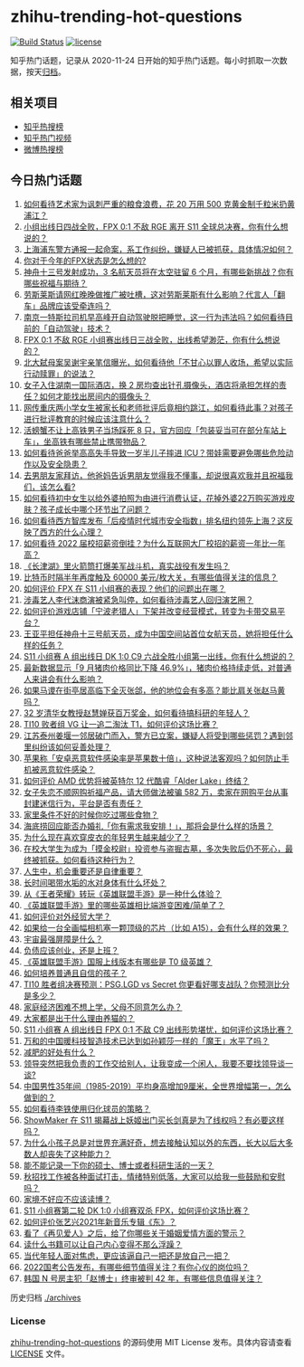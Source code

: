 # zhihu-trending-hot-questions

[![Build Status](https://github.com/justjavac/zhihu-trending-hot-questions/workflows/ci/badge.svg?branch=master)](https://github.com/justjavac/zhihu-trending-hot-questions/actions)
[![license](https://img.shields.io/github/license/justjavac/zhihu-trending-hot-questions)](https://github.com/justjavac/zhihu-trending-hot-questions/blob/master/LICENSE)

知乎热门话题，记录从 2020-11-24 日开始的知乎热门话题。每小时抓取一次数据，按天[归档](./archives)。

## 相关项目

- [知乎热搜榜](https://github.com/justjavac/zhihu-trending-top-search)
- [知乎热门视频](https://github.com/justjavac/zhihu-trending-hot-video)
- [微博热搜榜](https://github.com/justjavac/weibo-trending-hot-search)

## 今日热门话题

<!-- BEGIN -->
<!-- 最后更新时间 Sat Oct 16 2021 03:01:50 GMT+0800 (China Standard Time) -->

1. [如何看待艺术家为讽刺严重的粮食浪费，花 20 万用 500 克黄金制千粒米扔黄浦江？](https://www.zhihu.com/question/492520835)
1. [小组出线日四战全败，FPX 0:1 不敌 RGE 离开 S11 全球总决赛，你有什么想说的？](https://www.zhihu.com/question/492672059)
1. [上海浦东警方通报一起命案，系工作纠纷，嫌疑人已被抓获，具体情况如何？](https://www.zhihu.com/question/492566472)
1. [你对于今年的FPX状态是怎么想的?](https://www.zhihu.com/question/492626982)
1. [神舟十三号发射成功，3 名航天员将在太空驻留 6 个月，有哪些新挑战？你有哪些祝福与期待？](https://www.zhihu.com/question/492539604)
1. [劳斯莱斯请网红晚晚做推广被吐槽，这对劳斯莱斯有什么影响？代言人「翻车」品牌应该受牵连吗？](https://www.zhihu.com/question/491453842)
1. [南京一特斯拉司机早高峰开自动驾驶脱把睡觉，这一行为违法吗？如何看待目前的「自动驾驶」技术？](https://www.zhihu.com/question/492460933)
1. [FPX 0:1 不敌 RGE 小组赛出线日三战全败，出线希望渺茫，你有什么想说的？](https://www.zhihu.com/question/492650114)
1. [北大弑母案吴谢宇亲笔信曝光，如何看待他「不甘心以罪人收场，希望以实际行动赎罪」的说法？](https://www.zhihu.com/question/492549713)
1. [女子入住湖南一国际酒店，换 2 房均查出针孔摄像头，酒店将承担怎样的责任？如何才能找出房间内的摄像头？](https://www.zhihu.com/question/492430185)
1. [网传重庆两小学女生被家长和老师批评后竟相约跳江，如何看待此事？对孩子进行批评教育的时候应该注意什么？](https://www.zhihu.com/question/492552687)
1. [活螃蟹不让上高铁男子当场踩死 8 只，官方回应「包装妥当可在部分车站上车」，坐高铁有哪些禁止携带物品？](https://www.zhihu.com/question/492504076)
1. [如何看待爸爸举高高失手导致一岁半儿子摔进 ICU？带娃需要避免哪些危险动作以及安全隐患？](https://www.zhihu.com/question/492480624)
1. [去男朋友家拜访，他爸妈告诉男朋友觉得我不懂事，却说很喜欢我并且祝福我们，该怎么看?](https://www.zhihu.com/question/491110699)
1. [如何看待初中女生以给外婆拍照为由进行消费认证，花掉外婆22万购买游戏皮肤？孩子成长中哪个环节出了问题？](https://www.zhihu.com/question/492310705)
1. [如何看待西方智库发布「后疫情时代城市安全指数」排名纽约领先上海？这反映了西方的什么心理？](https://www.zhihu.com/question/492502197)
1. [如何看待 2022 届校招薪资倒挂？为什么互联网大厂校招的薪资一年比一年高？](https://www.zhihu.com/question/492346345)
1. [《长津湖》里火箭筒打爆美军战斗机，真实战役有发生吗？](https://www.zhihu.com/question/491966328)
1. [比特币时隔半年再度触及 60000 美元/枚大关，有哪些值得关注的信息？](https://www.zhihu.com/question/492551677)
1. [如何评价 FPX 在 S11 小组赛的表现？他们的问题出在哪？](https://www.zhihu.com/question/492640976)
1. [涉毒艺人李代沫商演被紧急叫停，如何看待涉毒艺人回归演艺圈？](https://www.zhihu.com/question/492589122)
1. [如何评价游戏店铺「宁波老猎人」下架并改变经营模式，转变为卡带交易平台？](https://www.zhihu.com/question/492468881)
1. [王亚平担任神舟十三号航天员，成为中国空间站首位女航天员，她将担任什么样的任务？](https://www.zhihu.com/question/492370748)
1. [S11 小组赛 A 组出线日 DK 1:0 C9 六战全胜小组第一出线，你有什么想说的？](https://www.zhihu.com/question/492662196)
1. [最新数据显示「9 月猪肉价格同比下降 46.9%」，猪肉价格持续走低，对普通人来讲会有什么影响？](https://www.zhihu.com/question/492381677)
1. [如果马谡在街亭居高临下全灭张郃，他的地位会有多高？能比肩关张赵马黄吗？](https://www.zhihu.com/question/398174149)
1. [32 岁清华女教授赵慧婵获百万奖金，如何看待搞科研的年轻人？](https://www.zhihu.com/question/492386441)
1. [TI10 败者组 VG 让一追二淘汰 T1，如何评价这场比赛？](https://www.zhihu.com/question/492634719)
1. [江苏泰州姜堰一邻居破门而入，警方已立案，嫌疑人将受到哪些惩罚？遇到邻里纠纷该如何妥善处理？](https://www.zhihu.com/question/492516310)
1. [苹果称「安卓恶意软件感染率是苹果数十倍」，这种说法客观吗？如何防止手机被恶意软件感染？](https://www.zhihu.com/question/492322786)
1. [如何评价 AMD 优势将被英特尔 12 代酷睿「Alder Lake」终结？](https://www.zhihu.com/question/491922942)
1. [女子失恋不顺网购祈福产品，请大师做法被骗 582 万，卖家在网购平台从事封建迷信行为，平台是否有责任？](https://www.zhihu.com/question/492095613)
1. [家里条件不好的时候你吃过哪些食物？](https://www.zhihu.com/question/479671053)
1. [海底捞回应能否办婚礼「你有需求我安排！」，那将会是什么样的场景？](https://www.zhihu.com/question/492293265)
1. [为什么现在喜欢穿皮衣的年轻男生越来越少了？](https://www.zhihu.com/question/491678263)
1. [在校大学生为成为「摸金校尉」投资参与盗掘古墓，多次失败后仍不死心，最终被抓获。如何看待这种行为？](https://www.zhihu.com/question/491907552)
1. [人生中，机会重要还是自律重要？](https://www.zhihu.com/question/488172046)
1. [长时间喝带水垢的水对身体有什么坏处？](https://www.zhihu.com/question/284098592)
1. [从《王者荣耀》转玩《英雄联盟手游》是一种什么体验？](https://www.zhihu.com/question/491232874)
1. [《英雄联盟手游》里的哪些英雄相比端游变困难/简单了？](https://www.zhihu.com/question/491248819)
1. [如何评价对外经贸大学？](https://www.zhihu.com/question/23937444)
1. [如果给一台全画幅相机塞一颗顶级的芯片（比如 A15），会有什么样的效果？](https://www.zhihu.com/question/491303511)
1. [宇宙最强屏障是什么？](https://www.zhihu.com/question/492169646)
1. [负债应该创业，还是上班？](https://www.zhihu.com/question/487946453)
1. [《英雄联盟手游》国服上线版本有哪些是 T0 级英雄？](https://www.zhihu.com/question/491258170)
1. [如何培养普通且自信的孩子？](https://www.zhihu.com/question/488494239)
1. [TI10 胜者组决赛预测：PSG.LGD vs Secret 你更看好哪支战队？你预测比分是多少？](https://www.zhihu.com/question/492479031)
1. [家庭经济困难不想上学，父母不同意怎么办？](https://www.zhihu.com/question/491750594)
1. [大家都是出于什么理由养猫的？](https://www.zhihu.com/question/480847855)
1. [S11 小组赛 A 组出线日 FPX 0:1 不敌 C9 出线形势堪忧，如何评价这场比赛？](https://www.zhihu.com/question/492633196)
1. [万和的中国暖科技智造技术已达到如孙颖莎一样的「魔王」水平了吗？](https://www.zhihu.com/question/492529690)
1. [减肥的好处有什么？](https://www.zhihu.com/question/485775042)
1. [领导突然把我负责的工作交给别人，让我变成一个闲人，我要不要找领导谈一谈?](https://www.zhihu.com/question/488800542)
1. [中国男性35年间（1985-2019）平均身高增加9厘米，全世界增幅第一，怎么做到的？](https://www.zhihu.com/question/491026161)
1. [如何看待李铁使用归化球员的策略？](https://www.zhihu.com/question/492102191)
1. [ShowMaker 在 S11 揭幕战上妖姬出门买长剑真是为了线权吗？有必要这样吗？](https://www.zhihu.com/question/491815232)
1. [为什么小孩子总是对世界充满好奇，想去接触认知以外的东西，长大以后大多数人却丧失了这种能力？](https://www.zhihu.com/question/476345180)
1. [能不能记录一下你的硕士、博士或者科研生活的一天？](https://www.zhihu.com/question/492270783)
1. [秋招找工作被各种面试打击，情绪特别低落，大家可以给我一些鼓励和安慰吗？](https://www.zhihu.com/question/433310405)
1. [家境不好应不应该读博？](https://www.zhihu.com/question/300292714)
1. [S11 小组赛第二轮 DK 1:0 小组赛双杀 FPX，如何评价这场比赛？](https://www.zhihu.com/question/492608528)
1. [如何评价张艺兴2021年新音乐专辑《东》？](https://www.zhihu.com/question/492509255)
1. [看了《再见爱人》之后，给了你哪些关于婚姻爱情方面的警示？](https://www.zhihu.com/question/478751015)
1. [读什么书籍可以让自己内心变得不那么浮躁？](https://www.zhihu.com/question/485223652)
1. [当代年轻人面对焦虑，更应该逼自己一把还是放自己一把？](https://www.zhihu.com/question/492012999)
1. [2022国考公告发布，有哪些细节值得关注？有你心仪的岗位吗？](https://www.zhihu.com/question/492311779)
1. [韩国 N 号房主犯「赵博士」终审被判 42 年，有哪些信息值得关注？](https://www.zhihu.com/question/492299612)

<!-- END -->

历史归档 [./archives](./archives)

### License

[zhihu-trending-hot-questions](https://github.com/justjavac/zhihu-trending-hot-questions)
的源码使用 MIT License 发布。具体内容请查看 [LICENSE](./LICENSE) 文件。
